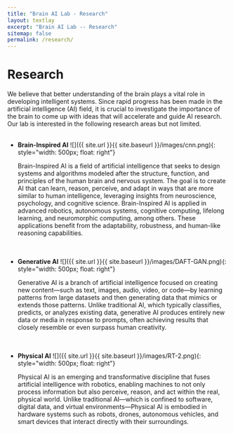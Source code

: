 ```yaml
---
title: "Brain AI Lab - Research"
layout: textlay
excerpt: "Brain AI Lab -- Research"
sitemap: false
permalink: /research/
---
```


# Research

We believe that better understanding of the brain plays a vital role in developing intelligent systems. Since rapid progress has been made in the artificial intelligence (AI) field, it is crucial to investigate the importance of the brain to come up with ideas that will accelerate and guide AI research. Our lab is interested in the following research areas but not limited.<br><br>

- **Brain-Inspired AI** ![]({{ site.url }}{{ site.baseurl }}/images/cnn.png){: style="width: 500px; float: right"}
  
  Brain-Inspired AI is a field of artificial intelligence that seeks to design systems and algorithms modeled after the structure, function, and principles of the human brain and nervous system. The goal is to create AI that can learn, reason, perceive, and adapt in ways that are more similar to human intelligence, leveraging insights from neuroscience, psychology, and cognitive science. Brain-Inspired AI is applied in advanced robotics, autonomous systems, cognitive computing, lifelong learning, and neuromorphic computing, among others. These applications benefit from the adaptability, robustness, and human-like reasoning capabilities.<br><br><br>

- **Generative AI** ![]({{ site.url }}{{ site.baseurl }}/images/DAFT-GAN.png){: style="width: 500px; float: right"} 
  
  Generative AI is a branch of artificial intelligence focused on creating new content—such as text, images, audio, video, or code—by learning patterns from large datasets and then generating data that mimics or extends those patterns. Unlike traditional AI, which typically classifies, predicts, or analyzes existing data, generative AI produces entirely new data or media in response to prompts, often achieving results that closely resemble or even surpass human creativity. <br><br><br>
  
- **Physical AI** ![]({{ site.url }}{{ site.baseurl }}/images/RT-2.png){: style="width: 500px; float: right"} 
  
  Physical AI is an emerging and transformative discipline that fuses artificial intelligence with robotics, enabling machines to not only process information but also perceive, reason, and act within the real, physical world. Unlike traditional AI—which is confined to software, digital data, and virtual environments—Physical AI is embodied in hardware systems such as robots, drones, autonomous vehicles, and smart devices that interact directly with their surroundings. <br><br><br>

